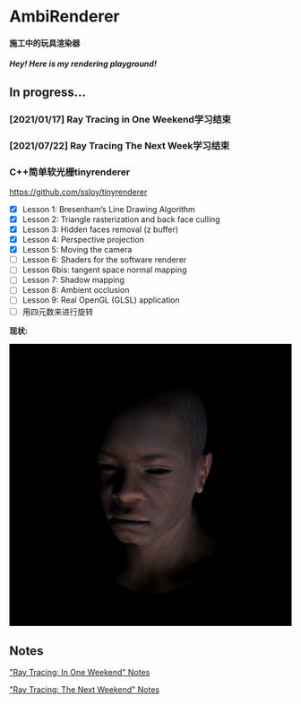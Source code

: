 ﻿# AmbiRenderer
#### 施工中的玩具渲染器

#### *Hey! Here is my rendering playground!*

## In progress...

### [2021/01/17] Ray Tracing in One Weekend学习结束

### [2021/07/22] Ray Tracing The Next Week学习结束

### C++简单软光栅tinyrenderer

https://github.com/ssloy/tinyrenderer

- [x] Lesson 1: Bresenham’s Line Drawing Algorithm
- [x] Lesson 2: Triangle rasterization and back face culling
- [x] Lesson 3: Hidden faces removal (z buffer)
- [x] Lesson 4: Perspective projection
- [x] Lesson 5: Moving the camera
- [ ] Lesson 6: Shaders for the software renderer
- [ ] Lesson 6bis: tangent space normal mapping
- [ ] Lesson 7: Shadow mapping
- [ ] Lesson 8: Ambient occlusion
- [ ] Lesson 9: Real OpenGL (GLSL) application
- [ ] 用四元数来进行旋转

**现状:**

![Result](./Documents/Results/tinyrenderer/Lesson5.jpg)

## Notes

["Ray Tracing: In One Weekend" Notes](./Documents/Notes/Ray_Tracing_in_One_Weekend/README.md)

["Ray Tracing: The Next Weekend" Notes](./Documents/Notes/Ray_Tracing_The_Next_Week/README.md)
